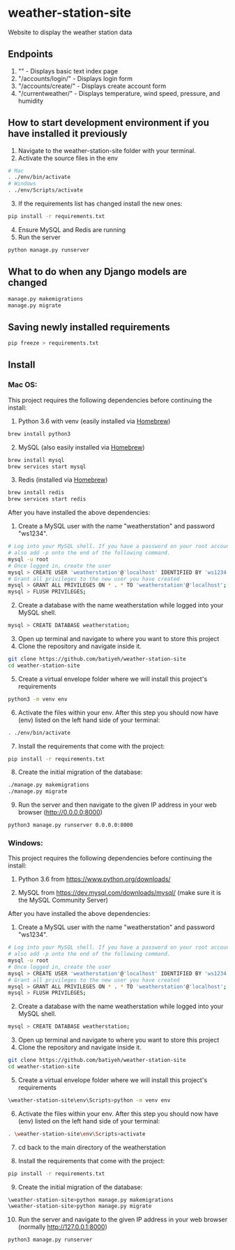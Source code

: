# weather-station-site
Website to display the weather station data

## Endpoints
1. "" - Displays basic text index page
2. "/accounts/login/" - Displays login form
3. "/accounts/create/" - Displays create account form
3. "/currentweather/" - Displays temperature, wind speed, pressure, and humidity

## How to start development environment if you have installed it previously
1. Navigate to the weather-station-site folder with your terminal.
2. Activate the source files in the env
```sh
# Mac
. ./env/bin/activate 
# Windows
. ./env/Scripts/activate 
```
3. If the requirements list has changed install the new ones: 
```sh
pip install -r requirements.txt
```
4. Ensure MySQL and Redis are running
5. Run the server
```sh
python manage.py runserver
```

## What to do when any Django models are changed
```sh
manage.py makemigrations
manage.py migrate
```

## Saving newly installed requirements
```sh
pip freeze > requirements.txt
```


## Install 

### Mac OS:
This project requires the following dependencies before continuing the install:
1. Python 3.6 with venv (easily installed via [Homebrew](https://brew.sh))
```sh
brew install python3
```
2. MySQL (also easily installed via [Homebrew](https://brew.sh))
```sh
brew install mysql
brew services start mysql
```
3. Redis (installed via [Homebrew](https://brew.sh))
```sh
brew install redis
brew services start redis
```

After you have installed the above dependencies:

1. Create a MySQL user with the name "weatherstation" and password "ws1234".
```sh
# Log into your MySQL shell. If you have a password on your root account 
# also add -p onto the end of the following command. 
mysql -u root
# Once logged in, create the user
mysql > CREATE USER 'weatherstation'@'localhost' IDENTIFIED BY 'ws1234';
# Grant all privileges to the new user you have created
mysql > GRANT ALL PRIVILEGES ON * . * TO 'weatherstation'@'localhost';
mysql > FLUSH PRIVILEGES;
```
2. Create a database with the name weatherstation while logged into your MySQL shell.
```sh
mysql > CREATE DATABASE weatherstation;
```
3. Open up terminal and navigate to where you want to store this project
4. Clone the repository and navigate inside it.
```sh
git clone https://github.com/batiyeh/weather-station-site
cd weather-station-site
```
5. Create a virtual envelope folder where we will install this project's requirements 
```sh
python3 -m venv env
```
6. Activate the files within your env. After this step you should now have (env) listed on the left hand side of your terminal:  
```sh
. ./env/bin/activate
```
7. Install the requirements that come with the project:
```sh
pip install -r requirements.txt
```
8. Create the initial migration of the database: 
```sh
./manage.py makemigrations
./manage.py migrate
```
9. Run the server and then navigate to the given IP address in your web browser (http://0.0.0.0:8000) 
```sh
python3 manage.py runserver 0.0.0.0:8000
```

### Windows: 
This project requires the following dependencies before continuing the install:
1. Python 3.6 from https://www.python.org/downloads/

2. MySQL from https://dev.mysql.com/downloads/mysql/  (make sure it is the MySQL Community Server)

After you have installed the above dependencies:

1. Create a MySQL user with the name "weatherstation" and password "ws1234".
```sh
# Log into your MySQL shell. If you have a password on your root account 
# also add -p onto the end of the following command. 
mysql -u root
# Once logged in, create the user
mysql > CREATE USER 'weatherstation'@'localhost' IDENTIFIED BY 'ws1234';
# Grant all privileges to the new user you have created
mysql > GRANT ALL PRIVILEGES ON * . * TO 'weatherstation'@'localhost';
mysql > FLUSH PRIVILEGES;
```
2. Create a database with the name weatherstation while logged into your MySQL shell.
```sh
mysql > CREATE DATABASE weatherstation;
```
3. Open up terminal and navigate to where you want to store this project
4. Clone the repository and navigate inside it.
```sh
git clone https://github.com/batiyeh/weather-station-site
cd weather-station-site
```
5. Create a virtual envelope folder where we will install this project's requirements 
```sh
\weather-station-site\env\Scripts>python -m venv env
```
6. Activate the files within your env. After this step you should now have (env) listed on the left hand side of your terminal:  
```sh
. \weather-station-site\env\Scripts>activate
```
7. cd back to the main directory of the weatherstation

8. Install the requirements that come with the project:
```sh
pip install -r requirements.txt
```
9. Create the initial migration of the database: 
```sh
\weather-station-site>python manage.py makemigrations
\weather-station-site>python manage.py migrate
```
10. Run the server and navigate to the given IP address in your web browser (normally http://127.0.0.1:8000) 
```sh
python3 manage.py runserver
```
